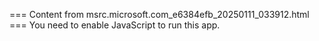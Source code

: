 === Content from msrc.microsoft.com_e6384efb_20250111_033912.html ===
You need to enable JavaScript to run this app.
